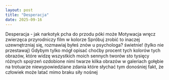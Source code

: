 ```yaml
---
layout: post
title: "Desperacja"
date: 2025-09-16
---
```


Desperacja - jak narkotyk
pcha do przodu póki może
Motywacja wręcz zwierzęca
przyrodniczy film w kolorze
Spróbuj zrobić to inaczej
uzewnętrzniaj się, rozmawiaj
byłeś znów u psychologa?
świetnie! (tylko nie przestawaj)
Gdybym tylko mógł opisać
choćby procent tych kolorów
tych obrazów, które widzę
wszystkich moich sennych tworów
sto tysięcy różnych spojrzeń
ozdobione nimi twarze
kilka obrazów w galeriach
gołębie na trotuarze
niewypowiedziane zdania
które słychać tym donośniej
fakt, że człowiek może latać
mimo braku siły nośnej
